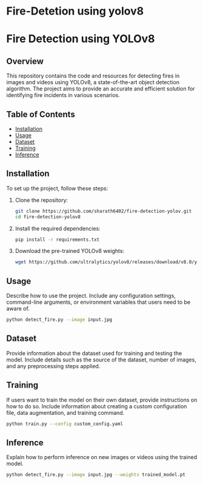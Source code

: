 # Fire-Detetion using yolov8

# Fire Detection using YOLOv8

## Overview

This repository contains the code and resources for detecting fires in images and videos using YOLOv8, a state-of-the-art object detection algorithm. The project aims to provide an accurate and efficient solution for identifying fire incidents in various scenarios.

## Table of Contents

- [Installation](#installation)
- [Usage](#usage)
- [Dataset](#dataset)
- [Training](#training)
- [Inference](#inference)

## Installation

To set up the project, follow these steps:

1. Clone the repository:

   ```bash
   git clone https://github.com/sharath6402/fire-detection-yolov.git
   cd fire-detection-yolov8
   ```

2. Install the required dependencies:

   ```bash
   pip install -r requirements.txt
   ```

3. Download the pre-trained YOLOv8 weights:

   ```bash
   wget https://github.com/ultralytics/yolov8/releases/download/v8.0/yolov8s.pt -O weights/yolov8s.pt
   ```

## Usage

Describe how to use the project. Include any configuration settings, command-line arguments, or environment variables that users need to be aware of.

```bash
python detect_fire.py --image input.jpg
```

## Dataset

Provide information about the dataset used for training and testing the model. Include details such as the source of the dataset, number of images, and any preprocessing steps applied.

## Training

If users want to train the model on their own dataset, provide instructions on how to do so. Include information about creating a custom configuration file, data augmentation, and training command.

```bash
python train.py --config custom_config.yaml
```

## Inference

Explain how to perform inference on new images or videos using the trained model.

```bash
python detect_fire.py --image input.jpg --weights trained_model.pt
```



